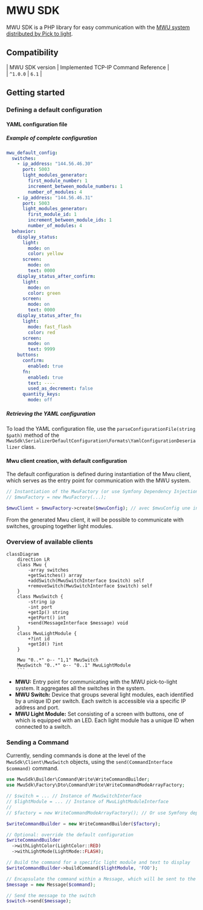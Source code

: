 # MWU SDK
MWU SDK is a PHP library for easy communication with the [MWU system distributed by Pick to light](https://web.archive.org/web/20240927094057/https://www.picktolightsystems.com/en/series-products/mwu-series).

## Compatibility
| MWU SDK version | Implemented TCP-IP Command Reference |  
| `^1.0.0`        | `6.1`                                |

## Getting started

### Defining a default configuration

#### YAML configuration file

##### Example of complete configuration
```yaml
mwu_default_config:
  switches:
    - ip_address: "144.56.46.30"
      port: 5003
      light_modules_generator:
        first_module_number: 1
        increment_between_module_numbers: 1
        number_of_modules: 4
    - ip_address: "144.56.46.31"
      port: 5003
      light_modules_generator:
        first_module_id: 1
        increment_between_module_ids: 1
        number_of_modules: 4
  behavior:
    display_status:
      light:
        mode: on
        color: yellow
      screen:
        mode: on
        text: 0000
    display_status_after_confirm:
      light:
        mode: on
        color: green
      screen:
        mode: on
        text: 0000
    display_status_after_fn:
      light:
        mode: fast_flash
        color: red
      screen:
        mode: on
        text: 9999
    buttons:
      confirm:
        enabled: true
      fn:
        enabled: true
        text: ----
        used_as_decrement: false
      quantity_keys:
        mode: off
```

##### Retrieving the YAML configuration
To load the YAML configuration file, use the `parseConfigurationFile(string $path)` method of the `MwuSdk\SerializerDefaultConfiguration\Formats\YamlConfigurationDeserializer` class.

#### Mwu client creation, with default configuration

The default configuration is defined during instantiation of the Mwu client, which serves as the entry point for communication with the MWU system.

```php
// Instantiation of the MwuFactory (or use Symfony Dependency Injection)
// $mwuFactory = new MwuFactory(...);

$mwuClient = $mwuFactory->create($mwuConfig); // avec $mwuConfig une intance de MwuSdk\Dto\Client\DefaultConfiguration\MwuConfigInterface
```

From the generated Mwu client, it will be possible to communicate with switches, grouping together light modules.

### Overview of available clients
```mermaid
classDiagram
    direction LR
    class Mwu {
        -array switches
        +getSwitches() array
        +addSwitch(MwuSwitchInterface $switch) self
        +removeSwitch(MwuSwitchInterface $switch) self
    }
    class MwuSwitch {
        -string ip
        -int port
        +getIp() string
        +getPort() int
        +send(MessageInterface $message) void
    }
    class MwuLightModule {
        +?int id
        +getId() ?int
    }
    
    Mwu "0..*" o-- "1,1" MwuSwitch
    MwuSwitch "0..*" o-- "0..1" MwuLightModule
    ```
```
* **MWU:** Entry point for communicating with the MWU pick-to-light system. It aggregates all the switches in the system.
* **MWU Switch:** Device that groups several light modules, each identified by a unique ID per switch. Each switch is accessible via a specific IP address and port.
* **MWU Light Module:** Set consisting of a screen with buttons, one of which is equipped with an LED. Each light module has a unique ID when connected to a switch.

### Sending a Command
Currently, sending commands is done at the level of the `MwuSdk\Client\MwuSwitch` objects, using the `send(CommandInterface $command)` command.
```php
use MwuSdk\Builder\Command\Write\WriteCommandBuilder;
use MwuSdk\Factory\Dto\Command\Write\WriteCommandModeArrayFactory;

// $switch = ... // Instance of MwuSwitchInterface
// $lightModule = ... // Instance of MwuLightModuleInterface
//
// $factory = new WriteCommandModeArrayFactory(); // Or use Symfony dependency injection

$writeCommandBuilder = new WriteCommandBuilder($factory);

// Optional: override the default configuration
$writeCommandBuilder
  ->withLightColor(LightColor::RED)
  ->withLightMode(LightMode::FLASH);

// Build the command for a specific light module and text to display  
$writeCommandBuilder->buildCommand($lightModule, 'FOO');

// Encapsulate the command within a Message, which will be sent to the switch
$message = new Message($command);

// Send the message to the switch
$switch->send($message);
```
